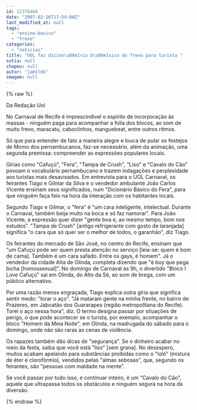 ```yaml
---
id: 12376466
date: "2007-02-16T17:54:00Z"
last_modified_at: null
tags:
  - "ensino-basico"
  - "frevo"
categories:
  - "noticias"
title: "UOL faz dicion\u00e1rio b\u00e1sico do frevo para turista "
sutia: null
chapeu: null
autor: "jamildo"
imagem: null
---
```

{% raw %}
<p>Da Reda&ccedil;&atilde;o Uol</p>
<p>No Carnaval de Recife &eacute; imprescind&iacute;vel o esp&iacute;rito de incorpora&ccedil;&atilde;o &agrave;s massas - ningu&eacute;m paga para acompanhar a folia dos blocos, ao som de muito frevo, maracatu, caboclinhos, manguebeat, entre outros ritmos.</p>
<p>S&oacute; que para entender de fato a maneira alegre e louca de pular os festejos de Momo dos pernambucanos, faz-se necess&aacute;rio, al&eacute;m da anima&ccedil;&atilde;o, uma segunda premissa: compreender as express&otilde;es populares locais.</p>
<p>G&iacute;rias como "Cafu&ccedil;&uacute;", "Fera", "Tampa de Crush", "Liso" e "Cavalo do C&atilde;o" povoam o vocabul&aacute;rio pernambucano e trazem indaga&ccedil;&otilde;es e perplexidade aos turistas mais desavisados. Em entrevista para o UOL Carnaval, os feirantes Tiago e Gilmar da Silva e o vendedor ambulante Jo&atilde;o Carlos Vicente ensinam seus significados, num "Dicion&aacute;rio B&aacute;sico do Fera", para que ningu&eacute;m fa&ccedil;a feio na hora da intera&ccedil;&atilde;o com os habitantes locais.</p>
<p>Segundo Tiago e Gilmar, o "fera" &eacute; "um cara inteligente, intelectual. Durante o Carnaval, tamb&eacute;m beija muito na boca e s&oacute; faz namorar". Para Jo&atilde;o Vicente, a express&atilde;o quer dizer "gente boa e, ao mesmo tempo, bom nos estudos". "Tampa de Crush" [antigo refrigerante com gosto de laranjada] significa "o cara que s&oacute; quer ser o melhor de todos, o garanh&atilde;o", diz Tiago.</p>
<p>Os feirantes do mercado de S&atilde;o Jos&eacute;, no centro do Recife, ensinam que "um Cafu&ccedil;&uacute; pode ser quem presta aten&ccedil;&atilde;o no servi&ccedil;o [leia-se: quem &eacute; bom de cama]. Tamb&eacute;m &eacute; um cara safado. Entre os gays, &eacute; homem". J&aacute; o vendedor da cidade Alta de Olinda, completa dizendo que "&eacute; boy que pega bicha [homossexual]". No domingo de Carnaval &agrave;s 9h, o divertido "Bloco I Love Cafu&ccedil;&uacute;" sai em Olinda, do Alto da S&eacute;, ao som de brega, com um p&uacute;blico alternativo.</p>
<p>Por uma raz&atilde;o menos engra&ccedil;ada, Tiago explica outra g&iacute;ria que significa sentir medo: "torar o a&ccedil;o". "J&aacute; mataram gente na minha frente, no bairro de Prazeres, em Jaboat&atilde;o dos Guararapes (regi&atilde;o metropolitana do Recife). Torei o a&ccedil;o nessa hora", diz. O termo designa passar por situa&ccedil;&otilde;es de perigo, o que pode acontecer se o turista, por exemplo, acompanhar o bloco "Homem da Meia Noite", em Olinda, na madrugada do s&aacute;bado para o domingo, onde n&atilde;o s&atilde;o raras as cenas de viol&ecirc;ncia.</p>
<p>Os rapazes tamb&eacute;m d&atilde;o dicas de "seguran&ccedil;a". Se o dinheiro acabar no meio da festa, saiba que voc&ecirc; est&aacute; "liso" [sem grana]. No desespero, muitos acabam apelando para subst&acirc;ncias proibidas como o "lol&oacute;" (mistura de &eacute;ter e clorof&oacute;rmio), vendidos pelas "almas sebosas", que, segundo os feirantes, s&atilde;o "pessoas com maldade na mente".</p>
<p>Se voc&ecirc; passar por tudo isso, e continuar inteiro, &eacute; um "Cavalo do C&atilde;o", aquele que ultrapassa todos os obst&aacute;culos e ningu&eacute;m segura na hora da divers&atilde;o.</p>
{% endraw %}